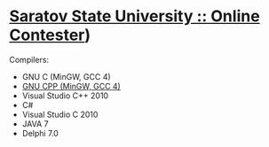 # [Saratov State University :: Online Contester](http://acm.sgu.ru/index.php))


Compilers:

- GNU C (MinGW, GCC 4)
- [GNU CPP (MinGW, GCC 4)](c++.md)
- Visual Studio C++ 2010
- C#
- Visual Studio C 2010
- JAVA 7
- Delphi 7.0
